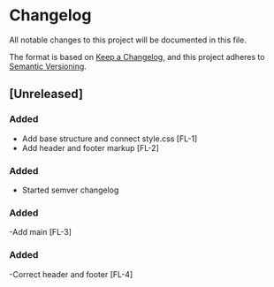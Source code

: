 # Changelog

All notable changes to this project will be documented in this file.

The format is based on [Keep a Changelog](https://keepachangelog.com/en/1.0.0/),
and this project adheres to [Semantic Versioning](https://semver.org/spec/v2.0.0.html).

## [Unreleased]

### Added

- Add base structure and connect style.css [FL-1]
- Add header and footer markup [FL-2]

### Added

- Started semver changelog

### Added

-Add main [FL-3]

### Added

-Correct header and footer [FL-4]
